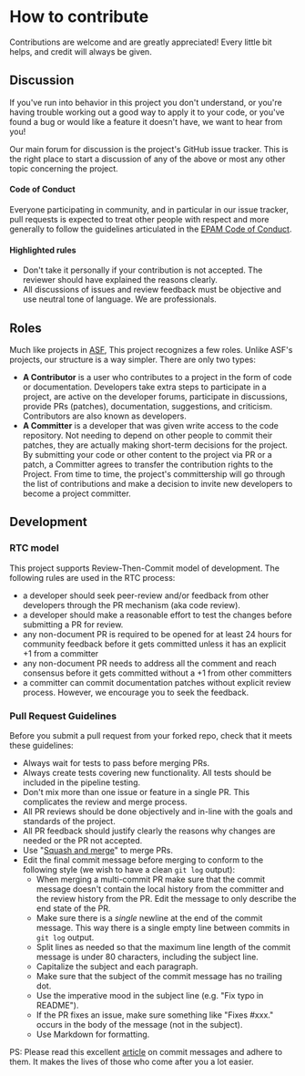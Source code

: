 # How to contribute
Contributions are welcome and are greatly appreciated! Every little bit helps, and credit will always be given.


## Discussion

If you've run into behavior in this project you don't understand, or you're
having trouble working out a good way to apply it to your code, or
you've found a bug or would like a feature it doesn't have, we want to
hear from you!

Our main forum for discussion is the project's GitHub issue
tracker.  This is the right place to start a discussion of any of the above or most any other
topic concerning the project.

#### Code of Conduct

Everyone participating in community, and in particular in our
issue tracker, pull requests is expected to treat
other people with respect and more generally to follow the guidelines
articulated in the [EPAM Code of
Conduct](https://investors.epam.com/static-files/b0321b57-4239-4a46-b424-9a16aa6b0acc).

#### Highlighted rules

   * Don't take it personally if your contribution is not accepted. The reviewer should have explained the reasons clearly.
   * All discussions of issues and review feedback must be objective and use neutral tone of language. We are professionals.

## Roles
Much like projects in [ASF](https://www.apache.org/foundation/how-it-works.html#roles), 
This project recognizes a few roles. Unlike ASF's projects, our structure is a way simpler.
There are only two types:
  * __A Contributor__ is a user who contributes to a project in the form of code 
  	or documentation. Developers take extra steps to participate in a project,
  	are active on the developer forums, participate in discussions, 
  	provide PRs (patches), documentation, suggestions, and criticism.
  	Contributors are also known as developers.
  * __A Committer__ is a developer that was given write access to the code 
  	repository. Not needing to depend on other people to commit their patches,
  	they are actually making short-term decisions for the project. By submitting 
  	your code or other content to the project via PR or a patch, a Committer
  	agrees to transfer the contribution rights to the Project.
  From time to time, the project's committership will go through the list of 
  contributions and make a decision to invite new developers to become a project
  committer.


## Development

### RTC model

This project supports Review-Then-Commit model of development. The following rules are 
used in the RTC process:
  * a developer should seek peer-review and/or feedback from other developers
  	through the PR mechanism (aka code review).
  * a developer should make a reasonable effort to test the changes before 
  	submitting a PR for review.
  * any non-document PR is required to be opened for at least 24 hours for
    community feedback before it gets committed unless it has an explicit +1
    from a committer
  * any non-document PR needs to address all the comment and reach consensus
    before it gets committed without a +1 from other committers
  * a committer can commit documentation patches without explicit review process.
  	However, we encourage you to seek the feedback.
  	
### Pull Request Guidelines

Before you submit a pull request from your forked repo, check that it
meets these guidelines:
 
* Always wait for tests to pass before merging PRs.
* Always create tests covering new functionality. All tests should be included in the pipeline testing.
* Don't mix more than one issue or feature in a single PR. This complicates the review and merge process.
* All PR reviews should be done objectively and in-line with the goals and standards of the project.
* All PR feedback should justify clearly the reasons why changes are needed or the PR not accepted.
* Use "[Squash and merge](https://github.com/blog/2141-squash-your-commits)"
  to merge PRs.
* Edit the final commit message before merging to conform to the following
  style (we wish to have a clean `git log` output):
  * When merging a multi-commit PR make sure that the commit message doesn't
    contain the local history from the committer and the review history from
    the PR. Edit the message to only describe the end state of the PR.
  * Make sure there is a *single* newline at the end of the commit message.
    This way there is a single empty line between commits in `git log`
    output.
  * Split lines as needed so that the maximum line length of the commit
    message is under 80 characters, including the subject line.
  * Capitalize the subject and each paragraph.
  * Make sure that the subject of the commit message has no trailing dot.
  * Use the imperative mood in the subject line (e.g. "Fix typo in README").
  * If the PR fixes an issue, make sure something like "Fixes #xxx." occurs
    in the body of the message (not in the subject).
  * Use Markdown for formatting.

PS: Please read this excellent [article](http://chris.beams.io/posts/git-commit/) on
commit messages and adhere to them. It makes the lives of those who
come after you a lot easier.


